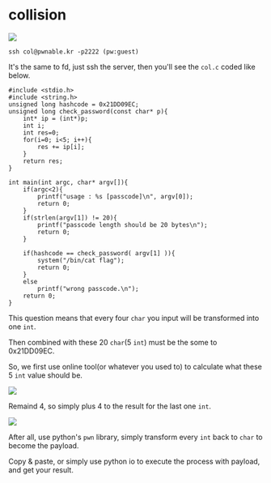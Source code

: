 # **collision**

![](https://i.imgur.com/Fxj22YL.png)

```shell=
ssh col@pwnable.kr -p2222 (pw:guest)
```

It's the same to fd, just ssh the server, then you'll see the `col.c` coded like below.

```shell=
#include <stdio.h>
#include <string.h>
unsigned long hashcode = 0x21DD09EC;
unsigned long check_password(const char* p){
    int* ip = (int*)p;
    int i;
    int res=0;
    for(i=0; i<5; i++){
        res += ip[i];
    }
    return res;
}

int main(int argc, char* argv[]){
    if(argc<2){
        printf("usage : %s [passcode]\n", argv[0]);
        return 0;
    }
    if(strlen(argv[1]) != 20){
        printf("passcode length should be 20 bytes\n");
        return 0;
    }

    if(hashcode == check_password( argv[1] )){
        system("/bin/cat flag");
        return 0;
    }
    else
        printf("wrong passcode.\n");
    return 0;
}
```

This question means that every four `char` you input will be transformed into one `int`.

Then combined with these 20 `char`(5 `int`) must be the some to 0x21DD09EC.

So, we first use online tool(or whatever you used to) to calculate what these 5 `int` value should be.

![](https://i.imgur.com/zgSU0Lf.png)

Remaind 4, so simply plus 4 to the result for the last one `int`.

![](https://i.imgur.com/DromYgs.png)

After all, use python's `pwn` library, simply transform every `int` back to `char` to become the payload.

Copy & paste, or simply use python io to execute the process with payload, and get your result.




